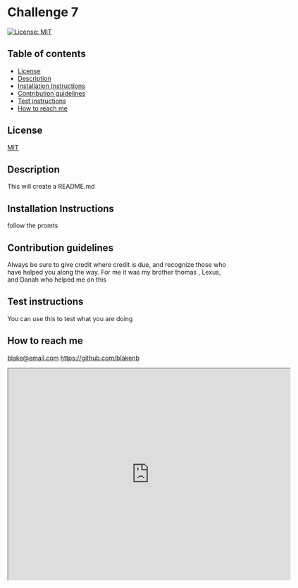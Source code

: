 # Challenge 7

[![License: MIT](https://img.shields.io/badge/License-MIT-yellow.svg)](<[MIT](https://opensource.org/licenses/MIT)>)

## Table of contents

- [License](#license)
- [Description](#description)
- [Installation Instructions](#installation-instructions)
- [Contribution guidelines](#contribution-guidelines)
- [Test instructions](#test-instructions)
- [How to reach me](#how-to-reach-me)

## License

[MIT](https://opensource.org/licenses/MIT)

## Description

This will create a README.md

## Installation Instructions

follow the promts

## Contribution guidelines

Always be sure to give credit where credit is due, and recognize those who have helped you along the way. For me it was my brother thomas , Lexus, and Danah who helped me on this

## Test instructions

You can use this to test what you are doing

## How to reach me

blake@email.com
https://github.com/blakenb

<iframe src="https://drive.google.com/file/d/1zWTKoWHs6zy_urv_-cl_OCoavtyIECzt/preview" width="640" height="480"></iframe>

